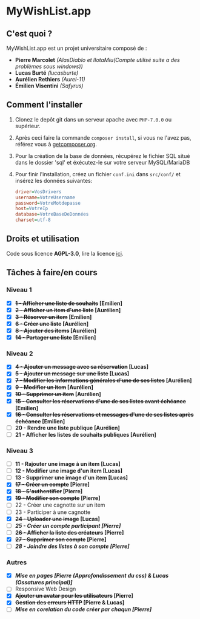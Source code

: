 # MyWishList.app

## C'est quoi ?

MyWishList.app est un projet universitaire composé de :
+ **Pierre Marcolet** *(AlasDiablo et lIotaMiu(Compte utilisé suite a des problèmes sous windows))*
+ **Lucas Burté** *(lucasburte)*
+ **Aurélien Rethiers** *(Aurel-11)*
+ **Émilien Visentini** *(Safyrus)*

## Comment l'installer

1) Clonez le depôt git dans un serveur apache avec `PHP-7.0.0` ou supérieur.

2) Après ceci faire la commande `composer install`, si vous ne l'avez pas, référez vous à [getcomposer.org](https://getcomposer.org/).

3) Pour la création de la base de données, récupérez le fichier SQL situé dans le dossier 'sql' et éxécutez-le sur votre serveur MySQL/MariaDB

4) Pour finir l'installation, créez un fichier `conf.ini` dans `src/conf/` et insérez les données suivantes:
    ```ini
    driver=VosDrivers
    username=VotreUsername
    password=VotreMotdepasse
    host=VotreIp
    database=VotreBaseDeDonnées
    charset=utf-8
    ```

## Droits et utilisation

Code sous licence **AGPL-3.0**, lire la licence [ici](https://github.com/AlasDiablo/php-project-2019/blob/master/LICENSE).

## Tâches à faire/en cours

### Niveau 1

+ [x] **~~1 - Afficher une liste de souhaits~~ [Emilien]**
+ [x] **~~2 - Afficher un item d'une liste~~ [Aurélien]**
+ [X] **~~3 - Réserver un item~~ [Emilien]**
+ [x] **~~6 - Créer une liste~~ [Aurélien]**
+ [x] **~~8 - Ajouter des items~~ [Aurélien]**
+ [x] **~~14 - Partager une liste~~ [Emilien]**

### Niveau 2

+ [x] **~~4 - Ajouter un message avec sa réservation~~ [Lucas]**
+ [x] **~~5 - Ajouter un message sur une liste~~ [Lucas]**
+ [x] **~~7 - Modifier les informations générales d'une de ses listes~~ [Aurélien]**
+ [x] **~~9 - Modifier un item~~ [Aurélien]**
+ [x] **~~10 - Supprimer un item~~ [Aurélien]**
+ [x] **~~15 - Consulter les réservations d'une de ses listes avant échéance~~ [Emilien]**
+ [X] **~~16 - Consulter les réservations et messages d'une de ses listes après échéance~~ [Emilien]**
+ [ ] **20 - Rendre une liste publique [Aurélien]**
+ [ ] **21 - Afficher les listes de souhaits publiques [Aurélien]**

### Niveau 3

+ [ ] **11 - Rajouter une image à un item [Lucas]**
+ [ ] **12 - Modifier une image d'un item [Lucas]**
+ [ ] **13 - Supprimer une image d'un item [Lucas]**
+ [x] **~~17 - Créer un compte~~ [Pierre]**
+ [x] **~~18 - S'authentifier~~ [Pierre]**
+ [x] **~~19 - Modifier son compte~~ [Pierre]**
+ [ ] 22 - Créer une cagnotte sur un item
+ [ ] 23 - Participer à une cagnotte
+ [x] **~~24 - Uploader une image~~ [Lucas]**
+ [ ] ***25 - Créer un compte participant  [Pierre]***
+ [ ] **~~26 - Afficher la liste des créateurs~~  [Pierre]**
+ [x] **~~27 - Supprimer son compte~~ [Pierre]**
+ [ ] ***28 - Joindre des listes à son compte  [Pierre]***

### Autres

+ [x] ***Mise en pages [Pierre (Approfondissement du css) & Lucas (Ossatures principal)]***
+ [ ] Responsive Web Design
+ [x] **~~Ajouter un avatar pour les utilisateurs~~ [Pierre]**
+ [x] **~~Gestion des erreurs HTTP~~ [Pierre & Lucas]**
+ [ ] ***Mise en corelation du code créer par chaqun [Pierre]***
